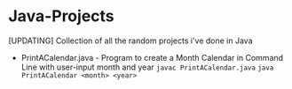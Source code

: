# Java-Projects

[UPDATING] Collection of all the random projects i've done in Java

* PrintACalendar.java - Program to create a Month Calendar in Command Line with user-input month and year
    ```javac PrintACalendar.java```
    ```java PrintACalendar <month> <year>```


